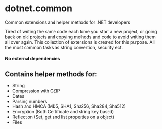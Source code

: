 # dotnet.common
Common extensions and helper methods for .NET developers

Tired of writing the same code each tome you start a new project, or going back on old projects and copying methods and code to avoid writing them all over again. This collection of extensions is created for this purpose. All the most common tasks as string convertion, security ect.

#### No external dependencies

## Contains helper methods for:
* String
* Compression with GZIP
* Dates
* Parsing numbers
* Hash and HMCA (MD5, SHA1, Sha256, Sha284, Sha512)
* Encryption (Both Certificate and string key based)
* Reflection (Set, get and list properties on a object)
* Files
